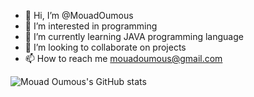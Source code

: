- 👋 Hi, I’m @MouadOumous
- 👀 I’m interested in programming
- 🌱 I’m currently learning JAVA programming language
- 💞️ I’m looking to collaborate on projects 
- 📫 How to reach me mouadoumous@gmail.com

![Mouad Oumous's GitHub stats](https://github-readme-stats.vercel.app/api?username=mouadoumous&count_private=true&show_icons=true&theme=transparent)

